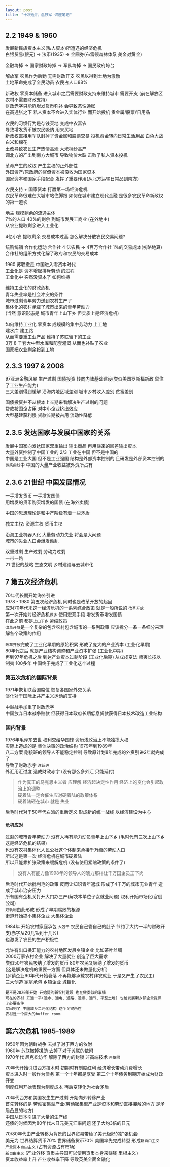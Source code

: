 ```yaml
---
layout: post
title: "十次危机 温铁军 讲座笔记"
---
```


## 2.2 1949 & 1960

发展新民族资本主义(私人资本)所遭遇的经济危机   
白银贸易(银元) -> 法币(1935) -> 金圆券(布雷顿森林体系 美金对黄金)   

金融垮掉 -> 国家财政垮掉 -> 军队垮掉 -> 国民政府垮台   

解放军 农民作为后勤 无需财政开支 农民以得到土地为激励     
土地革命完成了全民动员 农民占人口88%    
<!--more-->
新政权 零资本储备 进入城市之后需要财政支持来维持城市 需要开支 (前在解放区农村不需要财政支持)  
财政赤字只能靠增发货币弥补 会导致恶性通胀    
在高通胀之下 私人资本不会进入实体行业 而开始投机 贵金属/股票/日用品   

农民的习惯行为是存钱买地 变成中农富农   
导致增发货币被农民吸纳 用来买地   
新政权直接用军队封掉了贵金属和股票交易 投机资金转向日常生活用品 白色大战 白米和棉花    
土改导致农民生产热情高涨 大米棉纱高产    
调北方的产出到南方大城市 导致物价大跌 击败了私人资本投机    

革命产生的政权 产生主权的正外部性    
外国资产/原政府的官僚资本被没收为国家资本   
国家资本和国家手段配合 发挥了重要作用(从北方运输日常品到南方)    

农民支持 + 国家资本 打赢第一场经济危机    
农民革命很难在大城市站住脚跟 如何在城市建立现代金融 是很多农民革命新政权的第一道坎   

地主 规模剩余的流通主体   
7%的人口 40%的剩余 到城市发展工商业 (在外地主)   
从农业提取剩余进入工业化   

4亿小农 提取剩余 交易成本过高 怎么解决分散农民交易问题?   

统购统销 合作化运动 合作社 4 亿农民 -> 4百万合作社 1%的交易成本(初略地算)   
合作社的组织方式化解了政府和农民的交易成本   

1960 苏联撤走 中国进入零资本时代   
工业化是 资本增密排斥劳动 的过程   
工业化中 突然没资本了 如何维持   

维持工业化的财政危机   
青年失业率是社会冲突的条件   
城市过剩青年劳力送到农村生产了   
集体化的农村承载了城市出来的青年劳动力   
(当然 意识形态是 城市青年上山下乡 但实质上是经济危机)   

如何维持工业化 零资本 成规模的集中劳动力 上工地   
建水库 建工路   
从而需要重工业产品 维持了苏联留下的工业   
3万 8 千套大中型水库和配套灌溉 从而也补贴了农业   
国家把农业剩余投到工地   

## 2.3.3 1997 & 2008

97亚洲金融风暴 生产过剩 国债投资 转向内陆基础建设(类似美国罗斯福新政 留住了工业生产能力)   
三大差别得到缓解 沿海内地区域差别 城市乡村收入差别 贫富差别   

国债投资并不从根本上长期来看解决生产过剩的问题   
贷款被国企占用 对中小企业挤出效应   
大型基建获利慢 贷款长期被占用 流动性降低   

## 2.3.5  发达国家与发展中国家的关系

发展中国家向发达国家双重输出 输出商品 再用赚来的顺差输出资本   
大量外资控制了中国工业的 2/3 工业在中国 但不是中国的   
中国是工业大国 但不是工业强国 结构是外部资本控制的 且研发是外部资本控制的   
`微笑曲线`中 中国的大量产业收益被外资所占有   

## 2.3.6 21世纪 中国发展情况

一手增发货币 一手增发国债   
用增发的货币购买增发的国债 (在海外卖债)   

中国的思想理论是和中产阶级有着一些矛盾   

独立主权: 资源主权 货币主权   

沿海工业机器人化 大量劳动力失业 将会是大问题   
城市的失业人口会爆发动乱   

双重过剩 生产过剩 劳动力过剩   
一带一路   
21 世纪的战略 生态文明 乡村建设与去城市化   

## 7 第五次经济危机

70年代长期开始海外引进   
1978 - 1980 第五次经济危机 同时也是改革开放的起因   
应对70年代末这一经济危机的一系列综合政策 就是一般所说的 `改革开放`   
第一次开始对经济危机`做多` 使用宏观手段 增发货币增发国债   
在此之前 都是`上山下乡` 紧缩政策   
`改革开放`是一个复杂的包含农村包含城市的一系列政策 应该拆分一条一条细分来理解各个政策的作用   

`改革开放`完成了工业化早期的原始积累 形成了庞大的产业资本 (工业化早期)   
80年代之后 就是产业结构调整和产业资本扩张 (工业化中期)   
再到97年危机之后 到达产业资本过剩阶段 (工业化后期)
从戊戌变法 师夷长技以制夷 100多年 中国终于完成了工业化这个过程   

### 第五次危机的国际背景

1971年恢复联合国席位 恢复各国家外交关系   
淡化对于国际上共产主义运动的支持   

中越战争加重了财政赤字   
中国放弃日本战争赔款 但获得日本政府长期低息贷款获得日本技术改造工业结构   

### 国内背景

1976年毛泽东去世 权利交给华国锋 资历浅政治上不能独揽大权   
实际上造成的是 集体决策的政治结构 1979年到1989年   
八二方案 刚接班的领导人不能稳定控制 导致原计划8年完成的外资引进2年就完成了   
导致了财政赤字 `洋跃进`   
外汇用汇过度 造成财政赤字 (没有那么多外汇 只能延付)    

> 作为真正的马克思主义者 应理解 经济起决定性作用 经济上的变化会引起政治上的调整   
> 硬着陆一定会催生应对硬着陆的政策体系   
> 硬着陆砸在城市 就是 失业   

后毛时代对于50年代右派的重新定义 形成新的统一战线 以经济建设为中心   

#### 危机应对

过剩的城市青年劳动力 没有人再有能力动员青年上山下乡 (毛时代有三次上山下乡 这是经济危机的结果)   
也没有农村集体化人民公社这个体制来承接千万级的劳动人口   
所以这是第一次 经济危机在城市硬着陆   
所以只能靠扩张政策来缓解危机 (没有使用紧缩政策的条件了)    
> 没有人有能力像1998年的领导人的魄力那样让千万国企员工下岗   

后毛时代开始批判毛的政策 反而让知识青年返城 形成了4千万的城市无业青年 造成了城市治安压力   
所有国有企机关打开大门办三产(解决本单位子女就业问题) 权利开始市场化(官倒公司)   
`双轨制`由此形成 形成了早期腐败的根源   
街道开始搞小集体企业 大集体企业   

1984年 开始农村家庭承包 `大包干` 农民自己管自己的肚子 节约了大约一半的财政开支(赤字从20几%到十几%)   
也激发了农民的生产积极性   

允许有出口换汇能力的农村地区发展乡镇企业 比如茶叶丝绸   
2000万家农村企业 解决了大量就业 创造了巨大需求   
类似50年农民吸纳了增发的货币 80年农民又吸纳了增发的货币   
(这是解决危机的重要一方面 但具体还未做量化分析)   
(乡镇企业90年代开始衰落 不再能够承载农村非农就业 于是又产生了农民工)   
三大创造 家庭承包 乡镇企业 城镇化   

```
是不是2020年开始 开始提的新农村建设 也在做类似的事情   
现在的农村 五通一平(通水、通电、通路、通讯、通气、平整土地) 也给发展新乡镇企业提供了必要条件   
又回到了 中国城乡二元化结构 这个关键所在   
农村是一个巨大的buffer room   
```

## 第六次危机 1985-1989

1950年因为朝鲜战争 去掉了对于西方的依附   
1960年 苏联撤掉援助 去掉了对于苏联的依附   
1970年代 尼克松访华 解除了西方的封锁 非高端技术 `再依附`   

70年代开始引进西方技术时 初期时有制度红利 经济增长带动消费增长   
资本进入时一般作为债务 第一个十年都是享受 第二个十年债务到期开始成为财政开支   
制度红利开始表现为制度成本 再后变转化为社会矛盾   

70年代西方和美国发生生产过剩 开始向外转移产业   
首先转移的是 劳动密集型产业(劳动密集型产业是资本和劳动直接接触的地方 是矛盾凸显的地方)   
中国从日本引进了大量的生产线   
还债的时候因为80年代末日元美元汇率问题 还了大约3倍的日元    

70/80年代由产业转移为背景的世界贸易带给了美元极好的扩张机会   
美元为 世界结算货币70% 世界储备货币70% 美国率先完成转型 形成`新自由主义`   
`产业资本自由主义` (占有资源占有市场)   
`新自由主义` (产业外移 货币主导国可以使用货币本身来赚钱 里根主义)    
资本收益率上升 产业收益率下降 导致英美全面金融化   













































